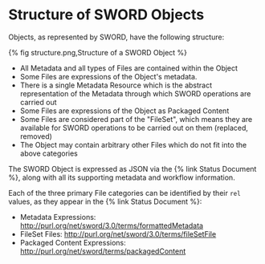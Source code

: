 # Structure of SWORD Objects

Objects, as represented by SWORD, have the following structure:

{% fig structure.png,Structure of a SWORD Object %}

* All Metadata and all types of Files are contained within the Object
* Some Files are expressions of the Object's metadata.
* There is a single Metadata Resource which is the abstract representation of the Metadata through which SWORD operations are carried out
* Some Files are expressions of the Object as Packaged Content
* Some Files are considered part of the "FileSet", which means they are available for SWORD operations to be carried out on them (replaced, removed)
* The Object may contain arbitrary other Files which do not fit into the above categories

The SWORD Object is expressed as JSON via the {% link Status Document %}, along with all its supporting metadata and workflow information.

Each of the three primary File categories can be identified by their `rel` values, as they appear in the {% link Status Document %}:

* Metadata Expressions: http://purl.org/net/sword/3.0/terms/formattedMetadata
* FileSet Files: http://purl.org/net/sword/3.0/terms/fileSetFile
* Packaged Content Expressions: http://purl.org/net/sword/terms/packagedContent